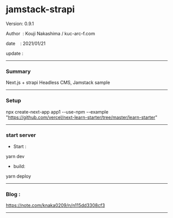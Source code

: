 # jamstack-strapi

 Version: 0.9.1

 Author  : Kouji Nakashima / kuc-arc-f.com

 date    : 2021/01/21

 update  :

***
### Summary

Next.js + strapi Headless CMS, Jamstack sample

***
### Setup

npx create-next-app app1 --use-npm --example "https://github.com/vercel/next-learn-starter/tree/master/learn-starter"

***
### start server
* Start :

yarn dev

* build:

yarn deploy


***
### Blog :

https://note.com/knaka0209/n/n115dd3308cf3

***

